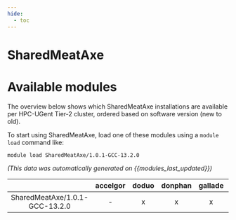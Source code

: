```yaml
---
hide:
  - toc
---
```


SharedMeatAxe
=============

# Available modules


The overview below shows which SharedMeatAxe installations are available per HPC-UGent Tier-2 cluster, ordered based on software version (new to old).

To start using SharedMeatAxe, load one of these modules using a `module load` command like:

```shell
module load SharedMeatAxe/1.0.1-GCC-13.2.0
```

*(This data was automatically generated on {{modules_last_updated}})*  

| |accelgor|doduo|donphan|gallade|joltik|shinx|skitty|
| :---: | :---: | :---: | :---: | :---: | :---: | :---: | :---: |
|SharedMeatAxe/1.0.1-GCC-13.2.0|-|x|x|x|-|x|x|
